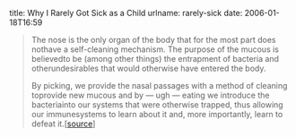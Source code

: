 title: Why I Rarely Got Sick as a Child
urlname: rarely-sick
date: 2006-01-18T16:59

>  
> The nose is the only organ of the body that for the most part does nothave a self-cleaning mechanism. The purpose of the mucous is believedto be (among other things) the entrapment of bacteria and otherundesirables that would otherwise have entered the body.
> 
>  
> By picking, we provide the nasal passages with a method of cleaning toprovide new mucous and by &mdash; ugh &mdash; eating we introduce the bacteriainto our systems that were otherwise trapped, thus allowing our immunesystems to learn about it and, more importantly, learn to defeat it.\[[source](http://hardware.slashdot.org/hardware/06/01/18/1330244.shtml#14499817)\]
> 